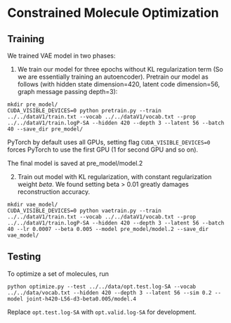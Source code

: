 # Constrained Molecule Optimization

## Training
We trained VAE model in two phases:
1. We train our model for three epochs without KL regularization term (So we are essentially training an autoencoder).
Pretrain our model as follows (with hidden state dimension=420, latent code dimension=56, graph message passing depth=3):

```aa
mkdir pre_model/
CUDA_VISIBLE_DEVICES=0 python pretrain.py --train ../../dataV1/train.txt --vocab ../../dataV1/vocab.txt --prop ../../dataV1/train.logP-SA --hidden 420 --depth 3 --latent 56 --batch 40 --save_dir pre_model/
```

PyTorch by default uses all GPUs, setting flag `CUDA_VISIBLE_DEVICES=0` forces PyTorch to use the first GPU (1 for second GPU and so on).

The final model is saved at pre_model/model.2

2. Train out model with KL regularization, with constant regularization weight $beta$.
We found setting beta > 0.01 greatly damages reconstruction accuracy.
```
mkdir vae_model/
CUDA_VISIBLE_DEVICES=0 python vaetrain.py --train ../../dataV1/train.txt --vocab ../../dataV1/vocab.txt --prop ../../dataV1/train.logP-SA --hidden 420 --depth 3 --latent 56 --batch 40 --lr 0.0007 --beta 0.005 --model pre_model/model.2 --save_dir vae_model/
```

## Testing
To optimize a set of molecules, run
```
python optimize.py --test ../../data/opt.test.log-SA --vocab ../../data/vocab.txt --hidden 420 --depth 3 --latent 56 --sim 0.2 --model joint-h420-L56-d3-beta0.005/model.4
```
Replace `opt.test.log-SA` with `opt.valid.log-SA` for development.
